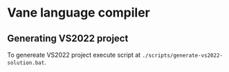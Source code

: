 # Vane language compiler

## Generating VS2022 project

To genereate VS2022 project execute script at `./scripts/generate-vs2022-solution.bat`.